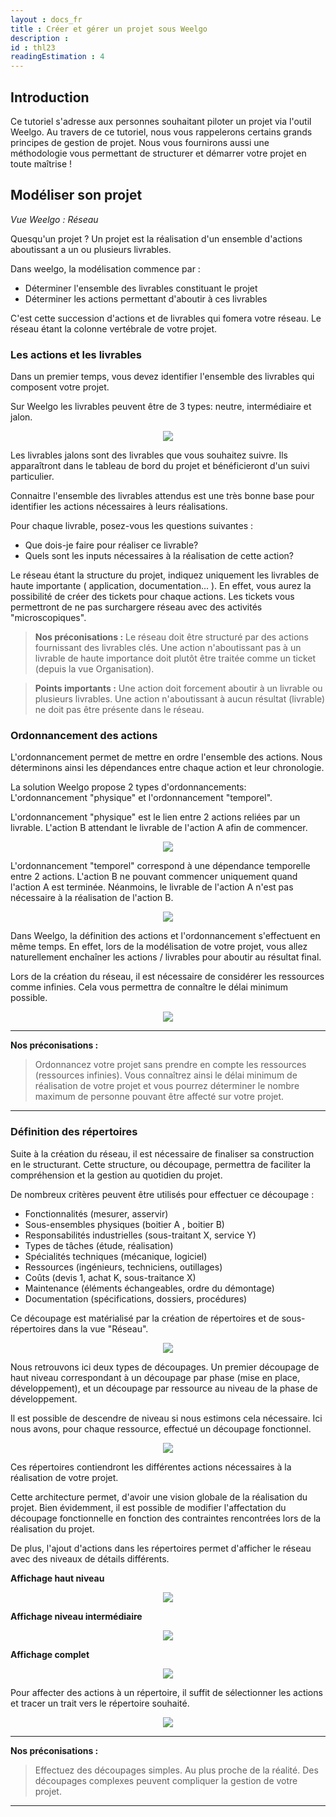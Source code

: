 ```yaml
---
layout : docs_fr
title : Créer et gérer un projet sous Weelgo
description :
id : thl23
readingEstimation : 4
---
```



## Introduction

Ce tutoriel s'adresse aux personnes souhaitant piloter un projet via l'outil Weelgo. Au travers de ce tutoriel, nous vous rappelerons certains grands principes de gestion de projet. Nous vous fournirons aussi une méthodologie vous permettant de structurer et démarrer votre projet en toute maîtrise ! 


<a id="definitionActionsLivrables"></a> 
## Modéliser son projet 

*Vue Weelgo : Réseau*

Quesqu'un projet ? Un projet est la réalisation d'un ensemble d'actions aboutissant a un ou plusieurs livrables.

Dans weelgo, la modélisation commence par :  
* Déterminer l'ensemble des livrables constituant le projet
* Déterminer les actions permettant d'aboutir à ces livrables

C'est cette succession d'actions et de  livrables qui fomera votre réseau. Le réseau étant la colonne vertébrale de votre projet.

### Les actions et les livrables

Dans un premier temps, vous devez identifier l'ensemble des livrables qui composent votre projet. 

Sur Weelgo les livrables peuvent être de 3 types: neutre, intermédiaire et jalon.

<p align="center">
<img src="/fr/img/typeLivrable.png">
</p>

Les livrables jalons sont des livrables que vous souhaitez suivre. Ils apparaîtront dans le tableau de bord du projet et bénéficieront d'un suivi particulier. 

Connaitre l'ensemble des livrables attendus est une très bonne base pour identifier les actions nécessaires à leurs réalisations.

Pour chaque livrable, posez-vous les questions suivantes : 
* Que dois-je faire pour réaliser ce livrable? 
* Quels sont les inputs nécessaires à la réalisation de cette action? 

Le réseau étant la structure du projet, indiquez uniquement les livrables de haute importante ( application, documentation... ). En effet, vous aurez la possibilité de créer des tickets pour chaque actions. Les tickets vous permettront de ne pas surchargere réseau avec des activités "microscopiques". 



> **Nos préconisations :**
> Le réseau doit être structuré par des actions fournissant des livrables clés. Une action n'aboutissant pas à un livrable de haute importance doit plutôt être traitée comme un ticket (depuis la vue Organisation).

> **Points importants :**
> Une action doit forcement aboutir à un livrable ou plusieurs livrables. Une action n'aboutissant à aucun résultat (livrable) ne doit pas être présente dans le réseau.


### Ordonnancement des actions


L'ordonnancement  permet de mettre en ordre l'ensemble des actions. Nous déterminons ainsi les dépendances entre chaque action et leur chronologie.

La solution Weelgo propose 2 types d'ordonnancements: L'ordonnancement "physique" et l'ordonnancement "temporel". 

L'ordonnancement "physique" est le lien entre 2 actions reliées par un livrable. L'action B attendant le livrable de l'action A afin de commencer.

<p align="center">
<img src="/fr/img/actionLienPhysique.png">
</p>

L'ordonnancement "temporel" correspond à une dépendance temporelle entre 2 actions. L'action B ne pouvant commencer uniquement quand l'action A est terminée. Néanmoins, le livrable de l'action A n'est pas nécessaire à la réalisation de l'action B.

<p align="center">
<img src="/fr/img/actionLienTemporel.png">
</p>

Dans Weelgo, la définition des actions et l'ordonnancement s'effectuent en même temps. En effet, lors de la modélisation de votre projet, vous allez naturellement enchaîner les actions / livrables pour aboutir au résultat final.  

Lors de la création du réseau, il est nécessaire de considérer les ressources comme infinies. Cela vous permettra de connaître le délai minimum possible.

<p align="center">
<img src="/fr/img/reseau.png">
</p>

---

**Nos préconisations :**
<a id="repertoire"></a> 
>Ordonnancez votre projet sans prendre en compte les ressources (ressources infinies). Vous connaîtrez ainsi le délai minimum de réalisation de votre projet et vous pourrez déterminer le nombre maximum de personne pouvant être affecté sur votre projet.

---

### Définition des répertoires

Suite à la création du réseau, il est nécessaire de finaliser sa construction en le structurant. Cette structure, ou découpage, permettra de faciliter la compréhension et la gestion au quotidien du projet.

De nombreux critères peuvent être utilisés pour effectuer ce découpage : 

* Fonctionnalités (mesurer, asservir)
* Sous-ensembles physiques (boitier A , boitier B) 
* Responsabilités industrielles (sous-traitant X, service Y) 
* Types de tâches (étude, réalisation) 
* Spécialités techniques (mécanique, logiciel) 
* Ressources (ingénieurs, techniciens, outillages) 
* Coûts (devis 1, achat K, sous-traitance X) 
* Maintenance (éléments échangeables, ordre du démontage) 
* Documentation (spécifications, dossiers, procédures)

Ce découpage est matérialisé par la création de répertoires et de sous-répertoires dans la vue "Réseau".

<p align="center">
<img src="/fr/img/repertoire.png">
</p>

Nous retrouvons ici deux types de découpages. Un premier découpage de haut niveau correspondant à un découpage par phase (mise en place, développement), et un découpage par ressource au niveau de la phase de développement. 

Il est possible de descendre de niveau si nous estimons cela nécessaire.  Ici nous avons, pour chaque ressource, effectué un découpage fonctionnel. 

<p align="center">
<img src="/fr/img/repertoire2.png">
</p>


Ces répertoires contiendront les différentes actions nécessaires à la réalisation de votre projet. 

Cette architecture permet, d'avoir une vision globale de la réalisation du projet. Bien évidemment, il est possible de modifier l'affectation du découpage fonctionnelle en fonction des contraintes rencontrées lors de la réalisation du projet. 

De plus, l'ajout d'actions dans les répertoires permet d'afficher le réseau avec des niveaux de détails différents. 

__Affichage haut niveau__

<p align="center">
<img src="/fr/img/reseauHautNiveau.png">
</p>

__Affichage niveau intermédiaire__

<p align="center">
<img src="/fr/img/reseauNiveauIntermediaire.png">
</p>

__Affichage complet__ 

<p align="center">
<img src="/fr/img/reseauComplet.png">
</p>

Pour affecter des actions à un répertoire, il suffit de sélectionner les actions et tracer un trait vers le répertoire souhaité. 

<p align="center">
<img src="/fr/img/deplacementTicketRepertoire.png">
</p>

---
<a id="organisationProjet"></a> 
**Nos préconisations :**

>Effectuez des découpages simples. Au plus proche de la réalité. Des découpages complexes peuvent compliquer la gestion de votre projet.

---
